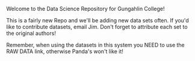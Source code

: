 Welcome to the Data Science Repository for Gungahlin College!

This is a fairly new Repo and we'll be adding new data sets often. If you'd like to contribute datasets, email Jim. Don't forget to attribute each set to the original authors!

Remember, when using the datasets in this system you NEED to use the RAW DATA link, otherwise Panda's won't like it!
